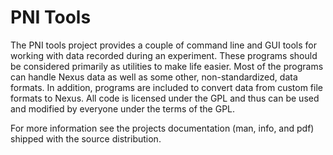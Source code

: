 # PNI Tools #
The PNI tools project provides a couple of command line and GUI tools for working with data recorded during an experiment. These programs should be considered primarily as utilities to make life easier. Most of the programs can handle Nexus data as well as some other, non-standardized, data formats. In addition, programs are included to convert data from custom file formats to Nexus. All code is licensed under the GPL and thus can be used and modified by everyone under the terms of the GPL.

For more information see the projects documentation (man, info, and pdf) shipped with the source distribution.